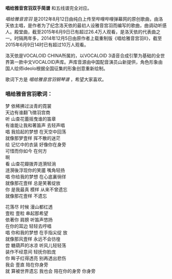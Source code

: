 

**唱给雅音宫羽双手简谱** 和五线谱完全对应。

_唱给雅音宫羽_
是2012年8月12日由纯白上传至哔哩哔哩弹幕网的原创歌曲，由洛天依主唱，是作者为了纪念洛天依的最初人设雅音宫羽而编写的歌曲，曲调动听感人。殿堂曲，截至2015年6月9日已有超过26.4万人观看，是洛天依的代表曲之一。时隔两年多，2014年12月5日由原作者上载重制版《唱给雅音宫羽Ⅱ》，截至2015年6月9日14时已有超过10万人观看。

洛天依是VOCALOID CHINA所属的，以VOCALOID
3语音合成引擎为基础的全世界第一款中文VOCALOID声库。声库音源由中国配音演员山新提供，角色形象由国人绘师ideolo根据全国征集的形象创意重新绘制。

歌词下方是 _唱给雅音宫羽钢琴谱_ ，希望大家喜欢。

### 唱给雅音宫羽歌词：

梦 依稀拂过淡青的霓裳  
天边有谁翻飞徴羽宫商  
听 山查花蕾摇曳谁的笛章  
有谁能让我和著笛声 去轻声唱  
唱 我拾起的梦想 在天空中回荡  
就像那梦壹样 挥不散的迷茫  
绘 记忆中的衣装 好像你在身旁  
可惜而你如今 在何方  
啊  
看 山查花瓣拨弄涟漪轻淌  
涟漪後浮现你的笑靥 嘴角轻扬  
唱 你给我的梦想 在心底裏徜徉  
就像那花壹样 总是笑著绽放  
你 是我最真 模样 从来不曾遗忘  
就像那花壹样 不遗忘

花落尽 时候 漫山都红透  
壹粒 壹粒 串起那希望  
依著你 肩膀 听笛声悠扬  
在你的耳边 轻轻去哼唱  
唱 你和我的梦想 在手指尖绽 放  
就像那风壹样 永远不会彷徨  
尝 糖葫芦的冰凉 听风儿轻轻荡  
装作不经意间 轻抚你脸庞  
你 眸子红得透亮 别再透出悲伤  
我会 壹直 陪在你身旁  
就 算被世界遗忘 我也会 陪在你的身旁 你身旁

